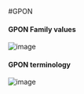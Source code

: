 #GPON 

#### GPON Family values
![image](https://user-images.githubusercontent.com/24405247/75049615-8c3e5180-54f0-11ea-820e-55d8d9678fd0.png)

#### GPON terminology
![image](https://user-images.githubusercontent.com/24405247/75049793-c7408500-54f0-11ea-8f6a-5ac35da05933.png)
